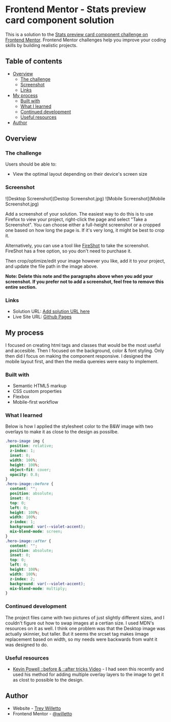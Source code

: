 # Frontend Mentor - Stats preview card component solution

This is a solution to the [Stats preview card component challenge on Frontend Mentor](https://www.frontendmentor.io/challenges/stats-preview-card-component-8JqbgoU62). Frontend Mentor challenges help you improve your coding skills by building realistic projects. 

## Table of contents

- [Overview](#overview)
  - [The challenge](#the-challenge)
  - [Screenshot](#screenshot)
  - [Links](#links)
- [My process](#my-process)
  - [Built with](#built-with)
  - [What I learned](#what-i-learned)
  - [Continued development](#continued-development)
  - [Useful resources](#useful-resources)
- [Author](#author)

## Overview

### The challenge

Users should be able to:
- View the optimal layout depending on their device's screen size

### Screenshot

![Desktop Screenshot](Destop Screenshot.jpg)
![Mobile Screenshot](Mobile Screenshot.jpg)

Add a screenshot of your solution. The easiest way to do this is to use Firefox to view your project, right-click the page and select "Take a Screenshot". You can choose either a full-height screenshot or a cropped one based on how long the page is. If it's very long, it might be best to crop it.

Alternatively, you can use a tool like [FireShot](https://getfireshot.com/) to take the screenshot. FireShot has a free option, so you don't need to purchase it. 

Then crop/optimize/edit your image however you like, add it to your project, and update the file path in the image above.

**Note: Delete this note and the paragraphs above when you add your screenshot. If you prefer not to add a screenshot, feel free to remove this entire section.**

### Links

- Solution URL: [Add solution URL here](https://your-solution-url.com)
- Live Site URL: [Github Pages](https://willetto.github.io/Frontend-Mentor-Stat-Card-Component/)

## My process
I focused on creating html tags and classes that would be the most useful and accesible. Then I focused on the background, color & font styling. Only then did I focus on making the component responsive. I designed the mobile layout first, and then the media quereies were easy to implement. 

### Built with
- Semantic HTML5 markup
- CSS custom properties
- Flexbox
- Mobile-first workflow

### What I learned

Below is how I applied the stylesheet color to the B&W image with two overlays to make it as close to the design as possilbe.

```css
.hero-image img {
  position: relative;
  z-index: 1;
  inset: 0;
  width: 100%;
  height: 100%;
  object-fit: cover;
  opacity: 0.8;
}
.hero-image::before {
  content: "";
  position: absolute;
  inset: 0;
  top: 0;
  left: 0;
  height: 100%;
  width: 100%;
  z-index: 1;
  background: var(--violet-accent);
  mix-blend-mode: screen;
}
.hero-image::after {
  content: "";
  position: absolute;
  inset: 0;
  top: 0;
  left: 0;
  height: 100%;
  width: 100%;
  z-index: 2;
  background: var(--violet-accent);
  mix-blend-mode: multiply;
}
```

### Continued development

The project files came with two pictures of just slightly different sizes, and I couldn't figure out how to swap images at a certian size. I used MDN's resources on it as well. I think one problem was that the Desktop image was actually skinnier, but taller. But it seems the srcset tag makes iimage replacement based on width, so my needs were backwards from waht it was designed to do.

### Useful resources

- [Kevin Powell ::before & ::after tricks Video](https://www.youtube.com/watch?v=QFjqxVMwIl8&t=437s&ab_channel=KevinPowell) - I had seen this recently and used his method for adding multiple overlay layers to the image to get it as clost to possible to the design.

## Author

- Website - [Trey Willetto](https://www.treywilletto.com)
- Frontend Mentor - [@willetto](https://www.frontendmentor.io/profile/willetto)
